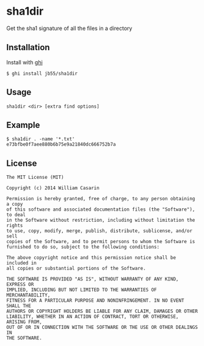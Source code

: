 
# sha1dir

  Get the sha1 signature of all the files in a directory

## Installation

  Install with [ghi](https://github.com/stephenmathieson/ghi)

    $ ghi install jb55/sha1dir

## Usage

    sha1dir <dir> [extra find options]

## Example

    $ sha1dir . -name '*.txt'
    e73bfbe0f7aee880b6b75e9a21840dc666752b7a

## License

    The MIT License (MIT)

    Copyright (c) 2014 William Casarin

    Permission is hereby granted, free of charge, to any person obtaining a copy
    of this software and associated documentation files (the "Software"), to deal
    in the Software without restriction, including without limitation the rights
    to use, copy, modify, merge, publish, distribute, sublicense, and/or sell
    copies of the Software, and to permit persons to whom the Software is
    furnished to do so, subject to the following conditions:

    The above copyright notice and this permission notice shall be included in
    all copies or substantial portions of the Software.

    THE SOFTWARE IS PROVIDED "AS IS", WITHOUT WARRANTY OF ANY KIND, EXPRESS OR
    IMPLIED, INCLUDING BUT NOT LIMITED TO THE WARRANTIES OF MERCHANTABILITY,
    FITNESS FOR A PARTICULAR PURPOSE AND NONINFRINGEMENT. IN NO EVENT SHALL THE
    AUTHORS OR COPYRIGHT HOLDERS BE LIABLE FOR ANY CLAIM, DAMAGES OR OTHER
    LIABILITY, WHETHER IN AN ACTION OF CONTRACT, TORT OR OTHERWISE, ARISING FROM,
    OUT OF OR IN CONNECTION WITH THE SOFTWARE OR THE USE OR OTHER DEALINGS IN
    THE SOFTWARE.
